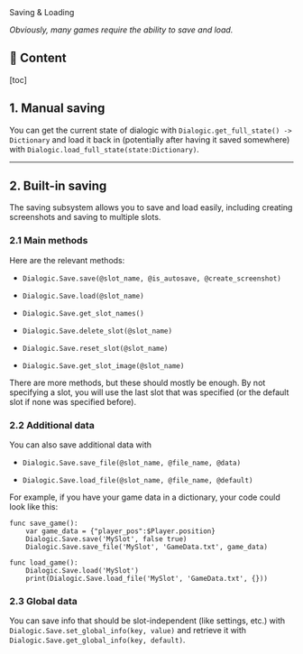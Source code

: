 <div class="header-banner dawn">
     <div class="header-label dawn">Saving & Loading</div>
</div>

*Obviously, many games require the ability to save and load.*

## 📜 Content
[toc]

## 1. Manual saving

You can get the current state of dialogic with `Dialogic.get_full_state() -> Dictionary` and load it back in (potentially after having it saved somewhere) with `Dialogic.load_full_state(state:Dictionary)`.

---

## 2. Built-in saving

The saving subsystem allows you to save and load easily, including creating screenshots and saving to multiple slots.

### 2.1 Main methods

Here are the relevant methods:

- `Dialogic.Save.save(@slot_name, @is_autosave, @create_screenshot)`

- `Dialogic.Save.load(@slot_name)`

- `Dialogic.Save.get_slot_names()`

- `Dialogic.Save.delete_slot(@slot_name)`

- `Dialogic.Save.reset_slot(@slot_name)`

- `Dialogic.Save.get_slot_image(@slot_name)`

There are more methods, but these should mostly be enough. By not specifying a slot, you will use the last slot that was specified (or the default slot if none was specified before).

### 2.2 Additional data

You can also save additional data with

- `Dialogic.Save.save_file(@slot_name, @file_name, @data)`

- `Dialogic.Save.load_file(@slot_name, @file_name, @default)`

For example, if you have your game data in a dictionary, your code could look like this:

```gdscript
func save_game():
    var game_data = {"player_pos":$Player.position}
    Dialogic.Save.save('MySlot', false true)
    Dialogic.Save.save_file('MySlot', 'GameData.txt', game_data)

func load_game():
    Dialogic.Save.load('MySlot')
    print(Dialogic.Save.load_file('MySlot', 'GameData.txt', {}))
```

### 2.3 Global data

You can save info that should be slot-independent (like settings, etc.) with `Dialogic.Save.set_global_info(key, value)` and retrieve it with `Dialogic.Save.get_global_info(key, default)`.

